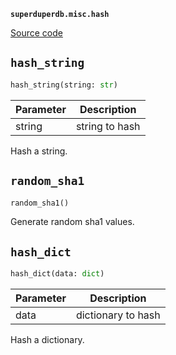 **`superduperdb.misc.hash`** 

[Source code](https://github.com/SuperDuperDB/superduperdb/blob/main/superduperdb/misc/hash.py)

## `hash_string` 

```python
hash_string(string: str)
```
| Parameter | Description |
|-----------|-------------|
| string | string to hash |

Hash a string.

## `random_sha1` 

```python
random_sha1()
```
Generate random sha1 values.

## `hash_dict` 

```python
hash_dict(data: dict)
```
| Parameter | Description |
|-----------|-------------|
| data | dictionary to hash |

Hash a dictionary.

